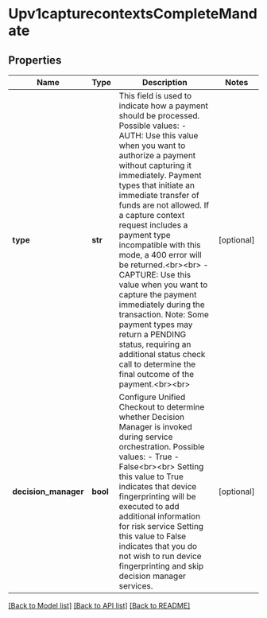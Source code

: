 # Upv1capturecontextsCompleteMandate

## Properties
Name | Type | Description | Notes
------------ | ------------- | ------------- | -------------
**type** | **str** | This field is used to indicate how a payment should be processed.  Possible values: - AUTH: Use this value when you want to authorize a payment without capturing it immediately.  Payment types that initiate an immediate transfer of funds are not allowed.  If a capture context request includes a payment type incompatible with this mode, a 400 error will be returned.&lt;br&gt;&lt;br&gt;   - CAPTURE: Use this value when you want to capture the payment immediately during the transaction.  Note: Some payment types may return a PENDING status, requiring an additional status check call to determine the final outcome of the payment.&lt;br&gt;&lt;br&gt;  | [optional] 
**decision_manager** | **bool** | Configure Unified Checkout to determine whether Decision Manager is invoked during service orchestration.  Possible values:  - True  - False&lt;br&gt;&lt;br&gt;  Setting this value to True indicates that device fingerprinting will be executed to add additional information for risk service Setting this value to False indicates that you do not wish to run device fingerprinting and skip decision manager services.  | [optional] 

[[Back to Model list]](../README.md#documentation-for-models) [[Back to API list]](../README.md#documentation-for-api-endpoints) [[Back to README]](../README.md)


